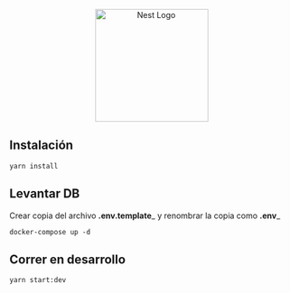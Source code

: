 <p align="center">
  <a href="http://nestjs.com/" target="blank"><img src="https://nestjs.com/img/logo-small.svg" width="200" alt="Nest Logo" /></a>
</p>


## Instalación

```
yarn install
```

## Levantar DB

 Crear copia del archivo __.env.template___ y renombrar la copia como __.env___


```
docker-compose up -d
```

## Correr en desarrollo

```
yarn start:dev
```


